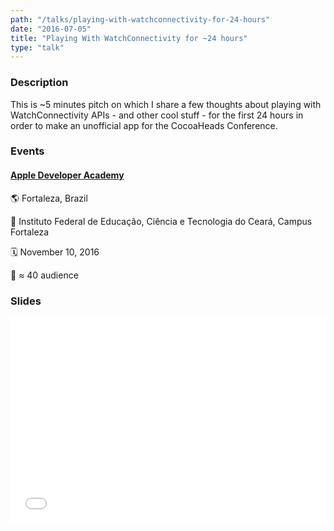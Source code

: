```yaml
---
path: "/talks/playing-with-watchconnectivity-for-24-hours"
date: "2016-07-05"
title: "Playing With WatchConnectivity for ~24 hours"
type: "talk"
---
```


### Description

This is ~5 minutes pitch on which I share a few thoughts about playing with WatchConnectivity APIs - and other cool stuff - for the first 24 hours in order to make an unofficial app for the CocoaHeads Conference.

### Events

#### [Apple Developer Academy](http://developeracademy.ifce.edu.br/)

🌎 Fortaleza, Brazil

📍 Instituto Federal de Educação, Ciência e Tecnologia do Ceará, Campus Fortaleza

🗓️ November 10, 2016

👥 ≈ 40 audience

### Slides

<div style="left: 0; width: 100%; height: 0; position: relative; padding-bottom: 65.2103%;"><iframe src="//speakerdeck.com/player/49a5f8e7c0034e7a94badb68d373cdca" style="border: 0; top: 0; left: 0; width: 100%; height: 100%; position: absolute;" allowfullscreen scrolling="no"></iframe></div>

